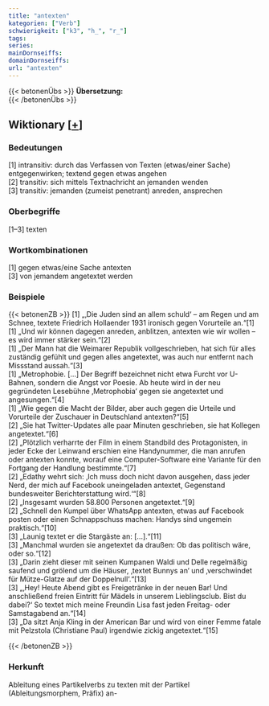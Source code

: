 ```yaml
---
title: "antexten"
kategorien: ["Verb"]
schwierigkeit: ["k3", "h_", "r_"]
tags:
series:
mainDornseiffs:
domainDornseiffs:
url: "antexten"
---
```


{{< betonenÜbs >}}
**Übersetzung:**  
{{< /betonenÜbs >}}

## Wiktionary [[+](https://de.wiktionary.org/wiki/antexten)]

### Bedeutungen
[1] intransitiv: durch das Verfassen von Texten (etwas/einer Sache) entgegenwirken; textend gegen etwas angehen  
[2] transitiv: sich mittels Textnachricht an jemanden wenden  
[3] transitiv: jemanden (zumeist penetrant) anreden, ansprechen  

### Oberbegriffe
[1–3] texten  

### Wortkombinationen
[1] gegen etwas/eine Sache antexten  
[3] von jemandem angetextet werden  

### Beispiele
{{< betonenZB >}}
[1] „‚Die Juden sind an allem schuld‘ – am Regen und am Schnee, textete Friedrich Hollaender 1931 ironisch gegen Vorurteile an.“[1]  
[1] „Und wir können dagegen anreden, anblitzen, antexten wie wir wollen – es wird immer stärker sein.“[2]  
[1] „Der Mann hat die Weimarer Republik vollgeschrieben, hat sich für alles zuständig gefühlt und gegen alles angetextet, was auch nur entfernt nach Missstand aussah.“[3]  
[1] „Metrophobie. […] Der Begriff bezeichnet nicht etwa Furcht vor U-Bahnen, sondern die Angst vor Poesie. Ab heute wird in der neu gegründeten Lesebühne ‚Metrophobia‘ gegen sie angetextet und angesungen.“[4]  
[1] „Wie gegen die Macht der Bilder, aber auch gegen die Urteile und Vorurteile der Zuschauer in Deutschland antexten?“[5]  
[2] „Sie hat Twitter-Updates alle paar Minuten geschrieben, sie hat Kollegen angetextet.“[6]  
[2] „Plötzlich verharrte der Film in einem Standbild des Protagonisten, in jeder Ecke der Leinwand erschien eine Handynummer, die man anrufen oder antexten konnte, worauf eine Computer-Software eine Variante für den Fortgang der Handlung bestimmte.“[7]  
[2] „Edathy wehrt sich: ‚Ich muss doch nicht davon ausgehen, dass jeder Nerd, der mich auf Facebook uneingeladen antextet, Gegenstand bundesweiter Berichterstattung wird.‘“[8]  
[2] „Insgesamt wurden 58.800 Personen angetextet.“[9]  
[2] „Schnell den Kumpel über WhatsApp antexten, etwas auf Facebook posten oder einen Schnappschuss machen: Handys sind ungemein praktisch.“[10]  
[3] „Launig textet er die Stargäste an: […].“[11]  
[3] „Manchmal wurden sie angetextet da draußen: Ob das politisch wäre, oder so.“[12]  
[3] „Darin zieht dieser mit seinen Kumpanen Waldi und Delle regelmäßig saufend und grölend um die Häuser, ‚textet Bunnys an‘ und ‚verschwindet für Mütze-Glatze auf der Doppelnull‘.“[13]  
[3] „‚Hey! Heute Abend gibt es Freigetränke in der neuen Bar! Und anschließend freien Eintritt für Mädels in unserem Lieblingsclub. Bist du dabei?‘ So textet mich meine Freundin Lisa fast jeden Freitag- oder Samstagabend an.“[14]  
[3] „Da sitzt Anja Kling in der American Bar und wird von einer Femme fatale mit Pelzstola (Christiane Paul) irgendwie zickig angetextet.“[15]  

{{< /betonenZB >}}
### Herkunft
Ableitung eines Partikelverbs zu texten mit der Partikel (Ableitungsmorphem, Präfix) an-  


